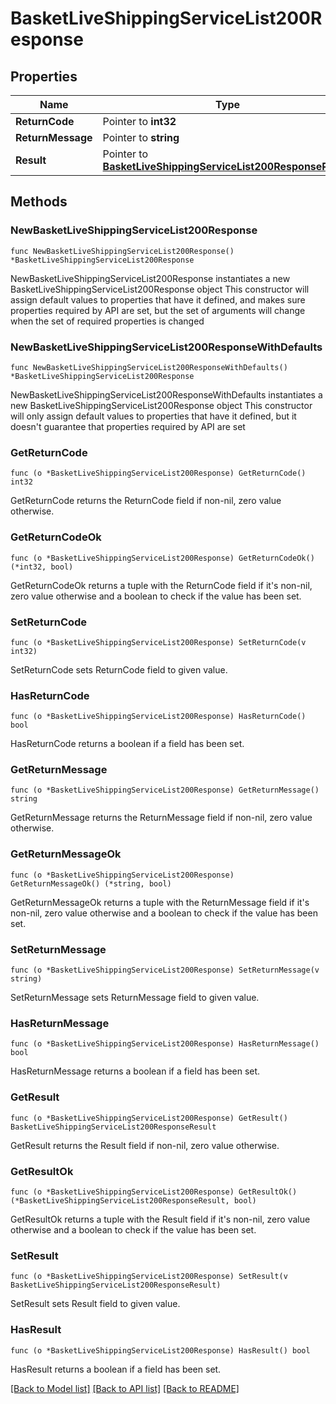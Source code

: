 # BasketLiveShippingServiceList200Response

## Properties

Name | Type | Description | Notes
------------ | ------------- | ------------- | -------------
**ReturnCode** | Pointer to **int32** |  | [optional] 
**ReturnMessage** | Pointer to **string** |  | [optional] 
**Result** | Pointer to [**BasketLiveShippingServiceList200ResponseResult**](BasketLiveShippingServiceList200ResponseResult.md) |  | [optional] 

## Methods

### NewBasketLiveShippingServiceList200Response

`func NewBasketLiveShippingServiceList200Response() *BasketLiveShippingServiceList200Response`

NewBasketLiveShippingServiceList200Response instantiates a new BasketLiveShippingServiceList200Response object
This constructor will assign default values to properties that have it defined,
and makes sure properties required by API are set, but the set of arguments
will change when the set of required properties is changed

### NewBasketLiveShippingServiceList200ResponseWithDefaults

`func NewBasketLiveShippingServiceList200ResponseWithDefaults() *BasketLiveShippingServiceList200Response`

NewBasketLiveShippingServiceList200ResponseWithDefaults instantiates a new BasketLiveShippingServiceList200Response object
This constructor will only assign default values to properties that have it defined,
but it doesn't guarantee that properties required by API are set

### GetReturnCode

`func (o *BasketLiveShippingServiceList200Response) GetReturnCode() int32`

GetReturnCode returns the ReturnCode field if non-nil, zero value otherwise.

### GetReturnCodeOk

`func (o *BasketLiveShippingServiceList200Response) GetReturnCodeOk() (*int32, bool)`

GetReturnCodeOk returns a tuple with the ReturnCode field if it's non-nil, zero value otherwise
and a boolean to check if the value has been set.

### SetReturnCode

`func (o *BasketLiveShippingServiceList200Response) SetReturnCode(v int32)`

SetReturnCode sets ReturnCode field to given value.

### HasReturnCode

`func (o *BasketLiveShippingServiceList200Response) HasReturnCode() bool`

HasReturnCode returns a boolean if a field has been set.

### GetReturnMessage

`func (o *BasketLiveShippingServiceList200Response) GetReturnMessage() string`

GetReturnMessage returns the ReturnMessage field if non-nil, zero value otherwise.

### GetReturnMessageOk

`func (o *BasketLiveShippingServiceList200Response) GetReturnMessageOk() (*string, bool)`

GetReturnMessageOk returns a tuple with the ReturnMessage field if it's non-nil, zero value otherwise
and a boolean to check if the value has been set.

### SetReturnMessage

`func (o *BasketLiveShippingServiceList200Response) SetReturnMessage(v string)`

SetReturnMessage sets ReturnMessage field to given value.

### HasReturnMessage

`func (o *BasketLiveShippingServiceList200Response) HasReturnMessage() bool`

HasReturnMessage returns a boolean if a field has been set.

### GetResult

`func (o *BasketLiveShippingServiceList200Response) GetResult() BasketLiveShippingServiceList200ResponseResult`

GetResult returns the Result field if non-nil, zero value otherwise.

### GetResultOk

`func (o *BasketLiveShippingServiceList200Response) GetResultOk() (*BasketLiveShippingServiceList200ResponseResult, bool)`

GetResultOk returns a tuple with the Result field if it's non-nil, zero value otherwise
and a boolean to check if the value has been set.

### SetResult

`func (o *BasketLiveShippingServiceList200Response) SetResult(v BasketLiveShippingServiceList200ResponseResult)`

SetResult sets Result field to given value.

### HasResult

`func (o *BasketLiveShippingServiceList200Response) HasResult() bool`

HasResult returns a boolean if a field has been set.


[[Back to Model list]](../README.md#documentation-for-models) [[Back to API list]](../README.md#documentation-for-api-endpoints) [[Back to README]](../README.md)


